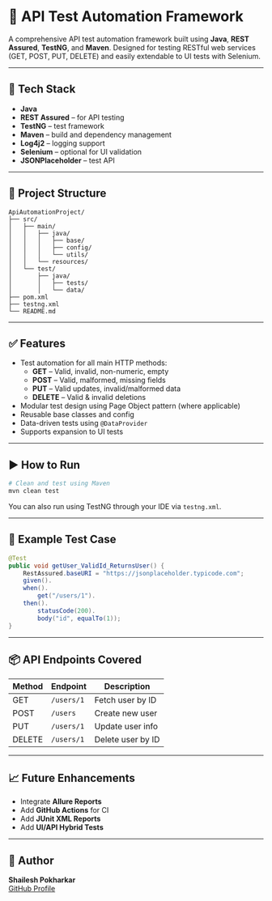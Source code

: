 # 🚀 API Test Automation Framework

A comprehensive API test automation framework built using **Java**, **REST Assured**, **TestNG**, and **Maven**. Designed for testing RESTful web services (GET, POST, PUT, DELETE) and easily extendable to UI tests with Selenium.

---

## 📌 Tech Stack

- **Java**
- **REST Assured** – for API testing
- **TestNG** – test framework
- **Maven** – build and dependency management
- **Log4j2** – logging support
- **Selenium** – optional for UI validation
- **JSONPlaceholder** – test API

---

## 📁 Project Structure

```
ApiAutomationProject/
├── src/
│   ├── main/
│   │   ├── java/
│   │   │   ├── base/
│   │   │   ├── config/
│   │   │   └── utils/
│   │   └── resources/
│   └── test/
│       ├── java/
│       │   ├── tests/
│       │   └── data/
├── pom.xml
├── testng.xml
└── README.md
```

---

## ✅ Features

- Test automation for all main HTTP methods:
  - **GET** – Valid, invalid, non-numeric, empty
  - **POST** – Valid, malformed, missing fields
  - **PUT** – Valid updates, invalid/malformed data
  - **DELETE** – Valid & invalid deletions
- Modular test design using Page Object pattern (where applicable)
- Reusable base classes and config
- Data-driven tests using `@DataProvider`
- Supports expansion to UI tests

---

## ▶️ How to Run

```bash
# Clean and test using Maven
mvn clean test
```

You can also run using TestNG through your IDE via `testng.xml`.

---

## 🧪 Example Test Case

```java
@Test
public void getUser_ValidId_ReturnsUser() {
    RestAssured.baseURI = "https://jsonplaceholder.typicode.com";
    given().
    when().
        get("/users/1").
    then().
        statusCode(200).
        body("id", equalTo(1));
}
```

---

## 📦 API Endpoints Covered

| Method | Endpoint       | Description            |
|--------|----------------|------------------------|
| GET    | `/users/1`     | Fetch user by ID       |
| POST   | `/users`       | Create new user        |
| PUT    | `/users/1`     | Update user info       |
| DELETE | `/users/1`     | Delete user by ID      |

---

## 📈 Future Enhancements

- Integrate **Allure Reports**
- Add **GitHub Actions** for CI
- Add **JUnit XML Reports**
- Add **UI/API Hybrid Tests**

---

## 🙌 Author

**Shailesh Pokharkar**  
[GitHub Profile](https://github.com/Shaileshpokharkar)


